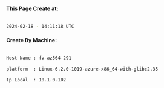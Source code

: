 
   
#### This Page Create at:

```bash

2024-02-18 - 14:11:18 UTC

```

#### Create By Machine:

```bash

Host Name : fv-az564-291

platform  : Linux-6.2.0-1019-azure-x86_64-with-glibc2.35

Ip Local  : 10.1.0.102

```

